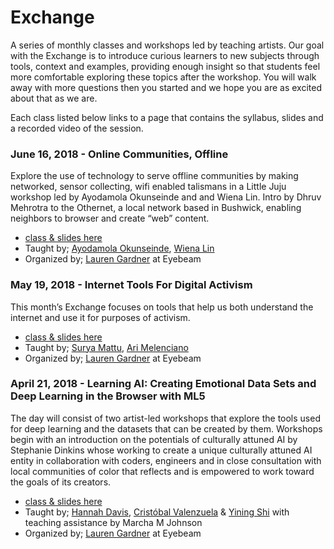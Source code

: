 # Exchange
A series of monthly classes and workshops led by teaching artists. Our goal with the Exchange is to introduce curious learners to new subjects through tools, context and examples, providing enough insight so that students feel more comfortable exploring these topics after the workshop. You will walk away with more questions then you started and we hope you are as excited about that as we are.

Each class listed below links to a page that contains the syllabus, slides and a recorded video of the session.

### June 16, 2018 - Online Communities, Offline 
Explore the use of technology to serve offline communities by making networked, sensor collecting, wifi enabled talismans in a Little Juju workshop led by Ayodamola Okunseinde and and Wiena Lin. Intro by Dhruv Mehrotra to the Othernet, a local network based in Bushwick, enabling neighbors to browser and create “web” content. 

* [class & slides here](https://github.com/eyebeam/Exchange/blob/master/Jul16_OnlineOffline.md)
* Taught by; [Ayodamola Okunseinde](http://ayo.io/), [Wiena Lin](http://www.wienalin.com/)
* Organized by; [Lauren Gardner](https://github.com/poohlaga) at Eyebeam

### May 19, 2018 - Internet Tools For Digital Activism 
This month’s Exchange focuses on tools that help us both understand the internet and use it for purposes of activism.

* [class & slides here](https://github.com/eyebeam/Exchange/blob/master/May19_DigitalActivism.md) 
* Taught by; [Surya Mattu](https://github.com/samatt), [Ari Melenciano](https://github.com/ariciano)
* Organized by; [Lauren Gardner](https://github.com/poohlaga) at Eyebeam

### April 21, 2018 - Learning AI: Creating Emotional Data Sets and Deep Learning in the Browser with ML5 

The day will consist of two artist-led workshops that explore the tools used for deep learning and the datasets that can be created by them. Workshops begin with an introduction on the potentials of culturally attuned AI by Stephanie Dinkins whose working to create a unique culturally attuned AI entity in collaboration with coders, engineers and in close consultation with local communities of color that reflects and is empowered to work toward the goals of its creators.

* [class & slides here](https://github.com/eyebeam/Exchange/blob/master/Apr21_LearningAI.md) 
* Taught by; [Hannah Davis](https://github.com/handav), [Cristóbal Valenzuela](https://github.com/cvalenzuela) & [Yining Shi](https://github.com/yining1023) with teaching assistance by Marcha M Johnson
* Organized by; [Lauren Gardner](https://github.com/poohlaga) at Eyebeam
